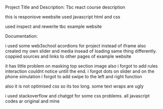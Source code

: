 Project Title and Description:
Tbc react course description

this is responisve weebsite 
used javascript html and css 

used inspect and rewerite tbc example website


Documentation:

i used some web3school acordions for project
instead of iframe
also created my own slider 
and media insead of loading same thing differently.
coppied sources and links to other pages of example website

it has little problem on masking top section image 
also i forgot to add rules interaction couldnt notice untill the end. 
i forgot dots on slider and on the phone simulation i forgot to add swipe to the left and right function

also it is not optimised css so its too long.
some text wraps are ugly

i used stackoverflow and chatgpt for some css problems.
all javascript codes ar original and mine

